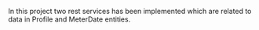 In this project two rest services has been implemented which are related to data in Profile and MeterDate entities.
